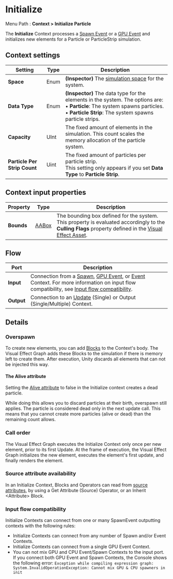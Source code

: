 # Initialize

Menu Path : **Context > Initialize Particle**

The **Initialize** Context processes a [Spawn Event](Context-Spawn.md) or a [GPU Event](Context-GPUEvent) and initializes new elements for a Particle or ParticleStrip simulation. 

## Context settings

| **Setting**                  | **Type** | **Description**                                              |
| ---------------------------- | -------- | ------------------------------------------------------------ |
| **Space**                    | Enum     | **(Inspector)** The [simulation space](https://docs.unity3d.com/Packages/com.triband.visualeffectgraph@latest/index.html?subfolder=/manual/Systems.html%23system-simulation-spaces) for the system. |
| **Data Type**                | Enum     | **(Inspector)** The data type for the elements in the system. The options are:<br/>&#8226; **Particle**: The system spawns particles.<br/>&#8226; **Particle Strip**: The system spawns particle strips. |
| **Capacity**                 | UInt     | The fixed amount of elements in the simulation. This count scales the memory allocation of the particle system. |
| **Particle Per Strip Count** | Uint     | The fixed amount of particles per particle strip.<br/>This setting only appears if you set **Data Type** to **Particle Strip**. |

## Context input properties

| **Property** | **Type**               | **Description**                                              |
| ------------ | ---------------------- | ------------------------------------------------------------ |
| **Bounds**   | [AABox](Type-AABox.md) | The bounding box defined for the system. This property is evaluated accordingly to the **Culling Flags** property defined in the [Visual Effect Asset](https://docs.unity3d.com/Packages/com.triband.visualeffectgraph@latest/index.html?subfolder=/manual/VisualEffectGraphAsset.html). |

## Flow

| **Port**   | **Description**                                              |
| ---------- | ------------------------------------------------------------ |
| **Input**  | Connection from a [Spawn](Context-Spawn.md), [GPU Event](Context-GPUEvent.md), or [Event](Context-Event.md) Context. For more information on input flow compatibility, see [Input flow compatibility](#input-flow-compatibility). |
| **Output** | Connection to an [Update](Context-Update.md) (Single) or Output (Single/Multiple) Context. |

## Details

### Overspawn

To create new elements, you can add [Blocks](Blocks.md) to the Context's body. The Visual Effect Graph adds these Blocks to the simulation if there is memory left to create them. After execution, Unity discards all elements that can not be injected this way.

#### The Alive attribute

Setting the [Alive attribute](https://docs.unity3d.com/Packages/com.triband.visualeffectgraph@latest/index.html?subfolder=/manual/Reference-Attributes.html%23attribute-usage-and-implicit-behavior) to false in the Initialize context creates a dead particle.

While doing this allows you to discard particles at their birth, overspawn still applies. The particle is considered dead only in the next update call. This means that you cannot create more particles (alive or dead) than the remaining count allows.

### Call order

The Visual Effect Graph executes the Initialize Context only once per new element, prior to its first Update. At the frame of execution, the Visual Effect Graph initializes the new element, executes the element's first update, and finally renders the element.

### Source attribute availability

In an Initialize Context, Blocks and Operators can read from [source attributes](https://docs.unity3d.com/Packages/com.triband.visualeffectgraph@latest/index.html?subfolder=/manual/Attributes.html%23source), by using a Get Attribute (Source) Operator, or an Inherit \<Attribute\> Block. 

### Input flow compatibility

Initialize Contexts can connect from one or many SpawnEvent outputting contexts with the following rules:

- Initialize Contexts can connect from any number of Spawn and/or Event Contexts.
- Initialize Contexts can connect from a single GPU Event Context.
- You can not mix GPU and CPU Event/Spawn Contexts to the input port. If you connect both GPU Event and Spawn Contexts, the Console shows the following error: `Exception while compiling expression graph: System.InvalidOperationException: Cannot mix GPU & CPU spawners in init`
